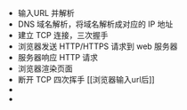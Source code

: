 - 输入URL 并解析
- DNS 域名解析，将域名解析成对应的 IP 地址
- 建立 TCP 连接，三次握手
- 浏览器发送 HTTP/HTTPS 请求到 web 服务器
- 服务器响应 HTTP 请求
- 浏览器渲染页面
- 断开 TCP 四次挥手
[[浏览器输入url后]]
- 
-
